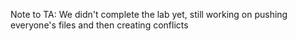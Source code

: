 Note to TA:
We didn't complete the lab yet, still working on pushing everyone's files and then creating conflicts

